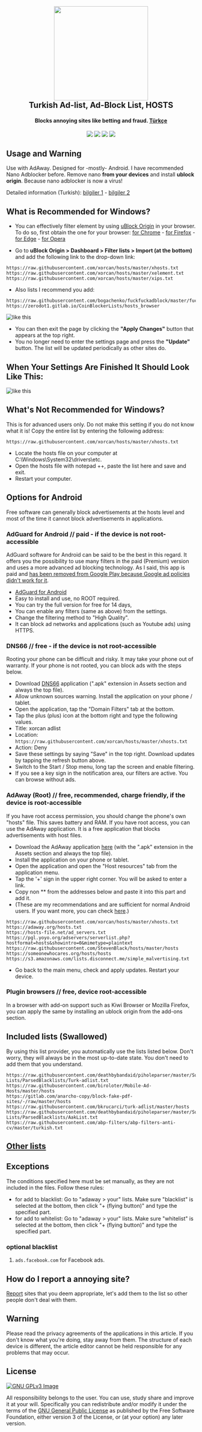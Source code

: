 <h2 align="center"><a href="https://www.google.com/search?&q=t%C3%BCrk+adlist+xorcan" alt="Annoying Sites xorcan türk-adlist"><img src="./ivirzivir/xorcan.hosts.logo.jpg" width="250"></a></br>
<b>Turkish Ad-list, Ad-Block List, HOSTS</b></h2><h4 align="center">Blocks annoying sites like betting and fraud. <a href="https://github.com/xorcan/hosts/blob/master/README.md">Türkçe</a></h4>

<p align="center"><a href="https://www.gnu.org/licenses/gpl-3.0" alt="License: GPLv3"><img src="https://img.shields.io/github/license/xorcan/hosts.svg"></a> <a href="https://www.google.com/search?&q=t%C3%BCrk+adlist+xorcan" alt="Türkçe Ad-listler"><img src="https://img.shields.io/badge/t%C3%BCrk%C3%A7e-reklam%20listesi-f44b42.svg"></a>  <a href="https://github.com/xorcan/hosts/issues" alt="Hatalar"><img src="https://img.shields.io/github/issues/xorcan/hosts.svg"></a> <a href="https://github.com/xorcan/hosts" alt="Görüntülenme Sayısı"><img src="https://visitor-badge.laobi.icu/badge?page_id=xorcan.hosts"></a>

## Usage and Warning

Use with AdAway. Designed for -mostly- Android. I have recommended Nano Adblocker before. Remove nano **from your devices** and install **ublock origin**. Because nano adblocker is now a virus!

Detailed information (Turkish): [bilgiler 1](https://eksisozluk.com/nano-defender--5646917?a=nice) - [bilgiler 2](https://eksisozluk.com/nano-adblocker--5649314?a=nice)

## What is Recommended for Windows?

- You can effectively filter element by using [uBlock Origin](https://github.com/gorhill/uBlock) in your browser. To do so, first obtain the one for your browser: [for Chrome](https://chrome.google.com/webstore/detail/ublock-origin/cjpalhdlnbpafiamejdnhcphjbkeiagm?hl=tr) - 
[for Firefox](https://addons.mozilla.org/tr/firefox/addon/ublock-origin/) - [for Edge](https://microsoftedge.microsoft.com/addons/detail/ublock-origin/odfafepnkmbhccpbejgmiehpchacaeak) - [for Opera](https://microsoftedge.microsoft.com/addons/detail/ublock-origin/odfafepnkmbhccpbejgmiehpchacaeak)

- Go to **uBlock Origin > Dashboard > Filter lists > Import (at the bottom)** and add the following link to the drop-down link:

```
https://raw.githubusercontent.com/xorcan/hosts/master/xhosts.txt
https://raw.githubusercontent.com/xorcan/hosts/master/xelement.txt
https://raw.githubusercontent.com/xorcan/hosts/master/xips.txt
```

- Also lists I recommend you add:

```
https://raw.githubusercontent.com/bogachenko/fuckfuckadblock/master/fuckfuckadblock.txt
https://zerodot1.gitlab.io/CoinBlockerLists/hosts_browser
```

![like this](./ivirzivir/bilgi1.png)

- You can then exit the page by clicking the **"Apply Changes"** button that appears at the top right.
- You no longer need to enter the settings page and press the **"Update"** button. The list will be updated periodically as other sites do. 

## When Your Settings Are Finished It Should Look Like This:

![like this](./ivirzivir/bilgi2.png)

## What's Not Recommended for Windows?

This is for advanced users only. Do not make this setting if you do not know what it is!
Copy the entire list by entering the following address:

```https://raw.githubusercontent.com/xorcan/hosts/master/xhosts.txt```

- Locate the hosts file on your computer at C:\Windows\System32\drivers\etc.
- Open the hosts file with notepad ++, paste the list here and save and exit.
- Restart your computer.

## Options for Android

Free software can generally block advertisements at the hosts level and most of the time it cannot block advertisements in applications.

### AdGuard for Android // paid - if the device is not root-accessible

AdGuard software for Android can be said to be the best in this regard. It offers you the possibility to use many filters in the paid (Premium) version and uses a more advanced ad blocking technology. As I said, this app is paid and [has been removed from Google Play because Google ad policies didn't work for it](https://blog.adguard.com/en/google-removes-adguard-android-app-google-play/).
- [AdGuard for Android](https://adguard.com/tr/adguard-android/overview.html)
- Easy to install and use, no ROOT required.
- You can try the full version for free for 14 days,
- You can enable any filters (same as above) from the settings.
- Change the filtering method to "High Quality".
- It can block ad networks and applications (such as Youtube ads) using HTTPS.

### DNS66 // free - if the device is not root-accessible

Rooting your phone can be difficult and risky. It may take your phone out of warranty. If your phone is not rooted, you can block ads with the steps below.

- Download [DNS66](https://github.com/julian-klode/dns66/releases) application (".apk" extension in Assets section and always the top file).
- Allow unknown sources warning. Install the application on your phone / tablet.
- Open the application, tap the "Domain Filters" tab at the bottom.
- Tap the plus (plus) icon at the bottom right and type the following values.
- Title: xorcan adlist
- Location: ```https://raw.githubusercontent.com/xorcan/hosts/master/xhosts.txt```
- Action: Deny
- Save these settings by saying "Save" in the top right. Download updates by tapping the refresh button above.
- Switch to the Start / Stop menu, long tap the screen and enable filtering.
- If you see a key sign in the notification area, our filters are active. You can browse without ads.

### AdAway (Root) // free, recommended, charge friendly, if the device is root-accessible

If you have root access permission, you should change the phone's own "hosts" file. This saves battery and RAM.
If you have root access, you can use the AdAway application. It is a free application that blocks advertisements with host files.

- Download the AdAway application [here](https://github.com/AdAway/AdAway/releases) (with the ".apk" extension in the Assets section and always the top file).
- Install the application on your phone or tablet.
- Open the application and open the "Host resources" tab from the application menu.
- Tap the '+' sign in the upper right corner. You will be asked to enter a link.
- Copy non ** from the addresses below and paste it into this part and add it.
- (These are my recommendations and are sufficient for normal Android users. If you want more, you can check [here](https://github.com/xorcan/hosts/blob/master/OTHERS.md).)

```
https://raw.githubusercontent.com/xorcan/hosts/master/xhosts.txt
https://adaway.org/hosts.txt
https://hosts-file.net/ad_servers.txt
https://pgl.yoyo.org/adservers/serverlist.php?hostformat=hosts&showintro=0&mimetype=plaintext
https://raw.githubusercontent.com/StevenBlack/hosts/master/hosts
https://someonewhocares.org/hosts/hosts
https://s3.amazonaws.com/lists.disconnect.me/simple_malvertising.txt
```

- Go back to the main menu, check and apply updates. Restart your device.

### Plugin browsers // free, device root-accessible

In a browser with add-on support such as Kiwi Browser or Mozilla Firefox, you can apply the same by installing an ublock origin from the add-ons section.

## Included lists (Swallowed)

By using this list provider, you automatically use the lists listed below. Don't worry, they will always be in the most up-to-date state. You don't need to add them that you understand.

```
https://raw.githubusercontent.com/deathbybandaid/piholeparser/master/Subscribable-Lists/ParsedBlacklists/Turk-adlist.txt
https://raw.githubusercontent.com/biroloter/Mobile-Ad-Hosts/master/hosts
https://gitlab.com/anarcho-copy/block-fake-pdf-sites/-/raw/master/hosts
https://raw.githubusercontent.com/bkrucarci/turk-adlist/master/hosts
https://raw.githubusercontent.com/deathbybandaid/piholeparser/master/Subscribable-Lists/ParsedBlacklists/AakList.txt
https://raw.githubusercontent.com/abp-filters/abp-filters-anti-cv/master/turkish.txt
```

## [Other lists](https://github.com/xorcan/hosts/blob/master/OTHERS.md)

## Exceptions

The conditions specified here must be set manually, as they are not included in the files. Follow these rules:

- for add to blacklist: Go to "adaway > your" lists. Make sure "blacklist" is selected at the bottom, then click "+ (flying button)" and type the specified part.
- for add to whitelist: Go to "adaway > your" lists. Make sure "whitelist" is selected at the bottom, then click "+ (flying button)" and type the specified part.

### optional blacklist

1. ```ads.facebook.com``` for Facebook ads.

## How do I report a annoying site?

[Report](https://github.com/xorcan/hosts/issues) sites that you deem appropriate, let's add them to the list so other people don't deal with them.

## Warning

Please read the privacy agreements of the applications in this article. If you don't know what you're doing, stay away from them. The structure of each device is different, the article editor cannot be held responsible for any problems that may occur.

## License

[![GNU GPLv3 Image](https://www.gnu.org/graphics/gplv3-127x51.png)](http://www.gnu.org/licenses/gpl-3.0.en.html)  

All responsibility belongs to the user. You can use, study share and improve it at your will. Specifically you can redistribute and/or modify it under the terms of the [GNU General Public License](https://www.gnu.org/licenses/gpl.html) as published by the Free Software Foundation, either version 3 of the License, or (at your option) any later version. 
